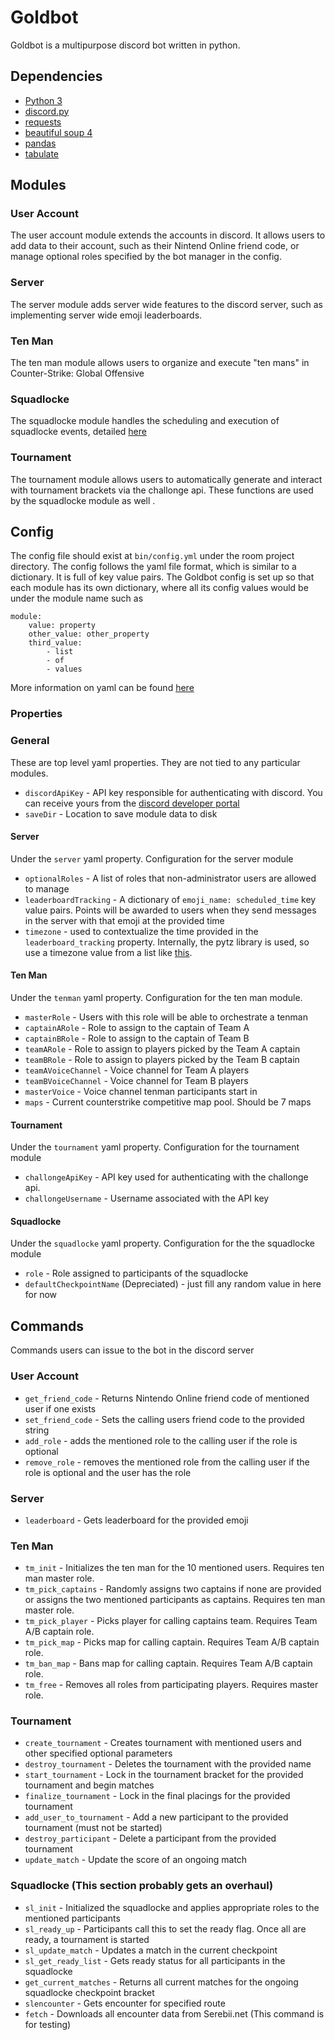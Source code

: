 # Goldbot
Goldbot is a multipurpose discord bot written in python.

## Dependencies
* [Python 3](https://www.python.org/download/releases/3.0/)
* [discord.py](https://discordpy.readthedocs.io/en/latest/)
* [requests](https://requests.readthedocs.io/en/master/)
* [beautiful soup 4](https://www.crummy.com/software/BeautifulSoup/bs4/doc/)
* [pandas](https://pandas.pydata.org/)
* [tabulate](https://pypi.org/project/tabulate/)

## Modules
### User Account
The user account module extends the accounts in discord. It allows users to add data to their account, such as
their Nintend Online friend code, or manage optional roles specified by the bot manager in the config.

### Server
The server module adds server wide features to the discord server, such as implementing server wide emoji leaderboards.

### Ten Man
The ten man module allows users to organize and execute "ten mans" in Counter-Strike: Global Offensive

### Squadlocke
The squadlocke module handles the scheduling and execution of squadlocke events, detailed [here](https://docs.google.com/document/d/1-VDLuM0DBJ0rzIAJNH5SdxxCFi18tRO-sq-76Z4DcOc/edit?usp=sharing)

### Tournament
The tournament module allows users to automatically generate and interact with tournament brackets via the challonge api.
These functions are used by the squadlocke module as well .

## Config
The config file should exist at `bin/config.yml` under the room project directory. The config follows the yaml file 
format, which is similar to a dictionary. It is full of key value pairs. The Goldbot config is set up so that each 
module has its own dictionary, where all its config values would be under the module name such as
```
module:
    value: property
    other_value: other_property
    third_value:
        - list
        - of
        - values
```

More information on yaml can be found [here](https://learn.getgrav.org/16/advanced/yaml)


### Properties

### General
These are top level yaml properties. They are not tied to any particular modules.

* `discordApiKey` - API key responsible for authenticating with discord. You can receive yours from the 
[discord developer portal](https://discordapp.com/developers/applications/)
* `saveDir` - Location to save module data to disk
#### Server
Under the `server` yaml property. Configuration for the server module

* `optionalRoles` - A list of roles that non-administrator users are allowed to manage
* `leaderboardTracking` - A dictionary of `emoji_name: scheduled_time` key value pairs. Points will be awarded
 to users when they send messages in the server with that emoji at the provided time
* `timezone` - used to contextualize the time provided in the `leaderboard_tracking` property. Internally, the pytz
library is used, so use a timezone value from a list like [this](https://stackoverflow.com/questions/13866926/is-there-a-list-of-pytz-timezones).
#### Ten Man
Under the `tenman` yaml property. Configuration for the ten man module.

* `masterRole` - Users with this role will be able to orchestrate a tenman
* `captainARole` - Role to assign to the captain of Team A
* `captainBRole` - Role to assign to the captain of Team B
* `teamARole` - Role to assign to players picked by the Team A captain
* `teamBRole` - Role to assign to players picked by the Team B captain
* `teamAVoiceChannel` - Voice channel for Team A players
* `teamBVoiceChannel` - Voice channel for Team B players
* `masterVoice` - Voice channel tenman participants start in
* `maps` - Current counterstrike competitive map pool. Should be 7 maps
#### Tournament
Under the `tournament` yaml property. Configuration for the tournament module

* `challongeApiKey` - API key used for authenticating with the challonge api.
* `challongeUsername` - Username associated with the API key
#### Squadlocke
Under the `squadlocke` yaml property. Configuration for the the squadlocke module

* `role` - Role assigned to participants of the squadlocke
* `defaultCheckpointName` (Depreciated) - just fill any random value in here for now

## Commands
Commands users can issue to the bot in the discord server

### User Account

* `get_friend_code` - Returns Nintendo Online friend code of mentioned user if one exists
* `set_friend_code` - Sets the calling users friend code to the provided string
* `add_role` - adds the mentioned role to the calling user if the role is optional
* `remove_role` - removes the mentioned role from the calling user if the role is optional and the user has the role

### Server

* `leaderboard` - Gets leaderboard for the provided emoji

### Ten Man

* `tm_init` - Initializes the ten man for the 10 mentioned users. Requires ten man master role.
* `tm_pick_captains` - Randomly assigns two captains if none are provided or assigns the two mentioned participants as
captains. Requires ten man master role.
* `tm_pick_player` - Picks player for calling captains team. Requires Team A/B captain role.
* `tm_pick_map` - Picks map for calling captain. Requires Team A/B captain role.
* `tm_ban_map` - Bans map for calling captain. Requires Team A/B captain role.
* `tm_free` - Removes all roles from participating players. Requires master role.

### Tournament
* `create_tournament` - Creates tournament with mentioned users and other specified optional parameters
* `destroy_tournament` - Deletes the tournament with the provided name
* `start_tournament` - Lock in the tournament bracket for the provided tournament and begin matches
* `finalize_tournament` - Lock in the final placings for the provided tournament
* `add_user_to_tournament` - Add a new participant to the provided tournament (must not be started)
* `destroy_participant` - Delete a participant from the provided tournament
* `update_match` - Update the score of an ongoing match

### Squadlocke (This section  probably gets an overhaul)
* `sl_init` - Initialized the squadlocke and applies appropriate roles to the mentioned participants
* `sl_ready_up` - Participants call this to set the ready flag. Once all are ready, a tournament is started
* `sl_update_match` - Updates a match in the current checkpoint
* `sl_get_ready_list` - Gets ready status for all participants in the squadlocke
* `get_current_matches` - Returns all current matches for the ongoing squadlocke checkpoint bracket
* `slencounter` - Gets encounter for specified route
* `fetch` - Downloads all encounter data from Serebii.net (This command is for testing)


